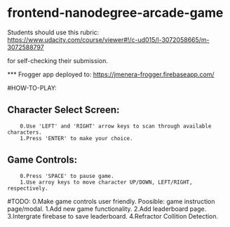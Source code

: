 frontend-nanodegree-arcade-game
===============================

Students should use this rubric: https://www.udacity.com/course/viewer#!/c-ud015/l-3072058665/m-3072588797

for self-checking their submission.

*** Frogger app deployed to: https://jmenera-frogger.firebaseapp.com/

#HOW-TO-PLAY:
##	Character Select Screen:
		0.Use 'LEFT' and 'RIGHT' arrow keys to scan through available characters.
		1.Press 'ENTER' to make your choice.
##	Game Controls:
		0.Press 'SPACE' to pause game.
		1.Use arroy keys to move character UP/DOWN, LEFT/RIGHT, respectively.

#TODO:
	0.Make game controls user friendly. Poosible: game instruction page/modal.
	1.Add new game functionality.
	2.Add leaderboard page.
	3.Intergrate firebase to save leaderboard.
	4.Refractor Collition Detection.
